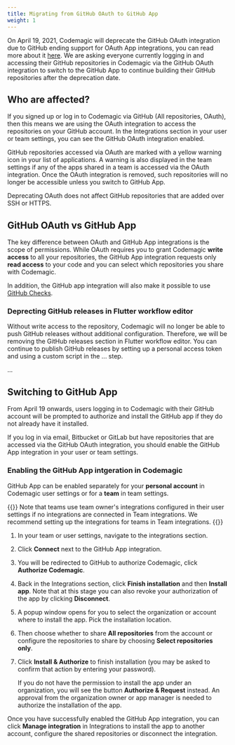 ```yaml
---
title: Migrating from GitHub OAuth to GitHub App
weight: 1
---
```


On April 19, 2021, Codemagic will deprecate the GitHub OAuth integration due to GitHub ending support for OAuth App integrations, you can read more about it [here](https://developer.github.com/changes/2020-02-14-deprecating-oauth-app-endpoint/). We are asking everyone currently logging in and accessing their GitHub repositories in Codemagic via the GitHub OAuth integration to switch to the GitHub App to continue building their GitHub repositories after the deprecation date.

## Who are affected?

If you signed up or log in to Codemagic via GitHub (All repositories, OAuth), then this means we are using the OAuth integration to access the repositories on your GitHub account. In the Integrations section in your user or team settings, you can see the GitHub OAuth integration enabled.

GitHub repositories accessed via OAuth are marked with a yellow warning icon in your list of applications. A warning is also displayed in the team settings if any of the apps shared in a team is accessed via the OAuth integration. Once the OAuth integration is removed, such repositories will no longer be accessible unless you switch to GitHub App.

Deprecating OAuth does not affect GitHub repositories that are added over SSH or HTTPS.

## GitHub OAuth vs GitHub App

The key difference between OAuth and GitHub App integrations is the scope of permissions. While OAuth requires you to grant Codemagic **write access** to all your repositories, the GitHub App integration requests only **read access** to your code and you can select which repositories you share with Codemagic.

In addition, the GitHub app integration will also make it possible to use [GitHub Checks](../building/github-checks).

### Deprecting GitHub releases in Flutter workflow editor

Without write access to the repository, Codemagic will no longer be able to push GitHub releases without additional configuration. Therefore, we will be removing the GitHub releases section in Flutter workflow editor. You can continue to
publish GitHub releases by setting up a personal access token and using a custom script in the ... step.

...

## Switching to GitHub App

From April 19 onwards, users logging in to Codemagic with their GitHub account will be prompted to authorize and install the GitHub app if they do not already have it installed.

If you log in via email, Bitbucket or GitLab but have repositories that are accessed via the GitHub OAuth integration, you should enable the GitHub App integration in your user or team settings.

### Enabling the GitHub App intgeration in Codemagic

GitHub App can be enabled separately for your **personal account** in Codemagic user settings or for a **team** in team settings. 

{{<notebox>}}
Note that teams use team owner's integrations configured in their user settings if no integrations are connected in Team integrations. We recommend setting up the integrations for teams in Team integrations.
{{</notebox>}}

1. In your team or user settings, navigate to the integrations section.
2. Click **Connect** next to the GitHub App integration.
3. You will be redirected to GitHub to authorize Codemagic, click **Authorize Codemagic**. 
4. Back in the Integrations section, click **Finish installation** and then **Install app**. Note that at this stage you can also revoke your authorization of the app by clicking **Disconnect**.
5. A popup window opens for you to select the organization or account where to install the app. Pick the installation location.
6. Then choose whether to share **All repositories** from the account or configure the repositories to share by choosing **Select repositories only**.
7. Click **Install & Authorize** to finish installation (you may be asked to confirm that action by entering your password).

    If you do not have the permission to install the app under an organization, you will see the button **Authorize & Request** instead. An approval from the organization owner or app manager is needed to authorize the installation of the app.

Once you have successfully enabled the GitHub App integration, you can click **Manage integration** in Integrations to install the app to another account, configure the shared repositories or disconnect the integration.
